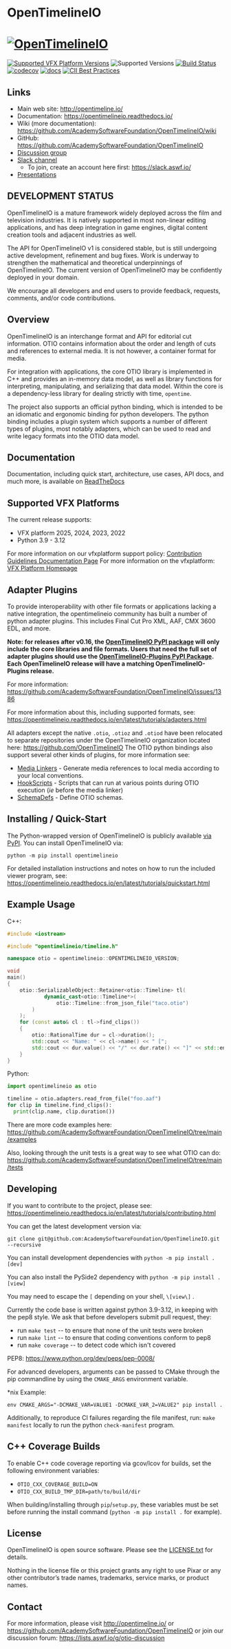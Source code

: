 OpenTimelineIO
=======
[![OpenTimelineIO](docs/_static/OpenTimelineIO@3xDark.png)](http://opentimeline.io)
==============

[![Supported VFX Platform Versions](https://img.shields.io/badge/vfx%20platform-2022--2025-lightgrey.svg)](http://www.vfxplatform.com/)
![Supported Versions](https://img.shields.io/badge/python-3.9%2C%203.10%2C%203.11%2C%203.12-blue)
[![Build Status](https://github.com/AcademySoftwareFoundation/OpenTimelineIO/actions/workflows/python-package.yml/badge.svg)](https://github.com/AcademySoftwareFoundation/OpenTimelineIO/actions/workflows/python-package.yml)
[![codecov](https://codecov.io/gh/AcademySoftwareFoundation/OpenTimelineIO/branch/main/graph/badge.svg)](https://codecov.io/gh/AcademySoftwareFoundation/OpenTimelineIO)
[![docs](https://readthedocs.org/projects/opentimelineio/badge/?version=latest)](https://opentimelineio.readthedocs.io/en/latest/index.html)
[![CII Best Practices](https://bestpractices.coreinfrastructure.org/projects/2288/badge)](https://bestpractices.coreinfrastructure.org/projects/2288)

Links
-----

* Main web site: http://opentimeline.io/
* Documentation: https://opentimelineio.readthedocs.io/
* Wiki (more documentation): https://github.com/AcademySoftwareFoundation/OpenTimelineIO/wiki
* GitHub: https://github.com/AcademySoftwareFoundation/OpenTimelineIO
* [Discussion group](https://lists.aswf.io/g/otio-discussion)
* [Slack channel](https://academysoftwarefdn.slack.com/messages/CMQ9J4BQC)
  * To join, create an account here first: https://slack.aswf.io/
* [Presentations](https://github.com/AcademySoftwareFoundation/OpenTimelineIO/wiki/Presentations)

DEVELOPMENT STATUS
------------------

OpenTimelineIO is a mature framework widely deployed across the film and
television industries. It is natively supported in most non-linear editing
applications, and has deep integration in game engines, digital content creation
tools and adjacent industries as well.

The API for OpenTimelineIO v1 is considered stable, but is still undergoing
active development, refinement and bug fixes. Work is underway to strengthen
the mathematical and theoretical underpinnings of OpenTimelineIO. The current
version of OpenTimelineIO may be confidently deployed in your domain.

We encourage all developers and end users to provide feedback, requests, 
comments, and/or code contributions.

Overview
--------

OpenTimelineIO is an interchange format and API for editorial cut information.
OTIO contains information about the order and length of cuts and
 references to external media. It is not however, a container format for media.

For integration with applications, the core OTIO library is implemented in C++
and provides an in-memory data model, as well as library functions for
interpreting, manipulating, and serializing that data model. Within the core is
a dependency-less library for dealing strictly with time, `opentime`.

The project also supports an official python binding, which is intended to be
an idiomatic and ergonomic binding for python developers.  The python binding
includes a plugin system which supports a number of different types of plugins,
most notably adapters, which can be used to read and write legacy formats into
the OTIO data model.

Documentation
--------------
Documentation, including quick start, architecture, use cases, API docs, and much more, is available on [ReadTheDocs](https://opentimelineio.readthedocs.io/)

Supported VFX Platforms
-----------------
The current release supports:
- VFX platform 2025, 2024, 2023, 2022
- Python 3.9 - 3.12

For more information on our vfxplatform support policy: [Contribution Guidelines Documentation Page](https://opentimelineio.readthedocs.io/en/latest/tutorials/contributing.html)
For more information on the vfxplatform: [VFX Platform Homepage](https://vfxplatform.com)

Adapter Plugins
---------------

To provide interoperability with other file formats or applications lacking a
native integration, the opentimelineio community has built a number of python
adapter plugins. This includes Final Cut Pro XML, AAF, CMX 3600 EDL, and more.

**Note: for releases after v0.16, the [OpenTimelineIO PyPI package](https://pypi.org/project/OpenTimelineIO/) will only include the core libraries and file formats. Users that need the full set of adapter plugins should use the [OpenTimelineIO-Plugins PyPI Package](https://pypi.org/project/OpenTimelineIO-Plugins/). Each OpenTimelineIO release will have a matching OpenTimelineIO-Plugins release.**

For more information: https://github.com/AcademySoftwareFoundation/OpenTimelineIO/issues/1386

For more information about this, including supported formats, see: https://opentimelineio.readthedocs.io/en/latest/tutorials/adapters.html

All adapters except the native `.otio`, `.otioz` and `.otiod` have been relocated to separate repositories under the OpenTimelineIO organization located here: https://github.com/OpenTimelineIO
The OTIO python bindings also support several other kinds of plugins, for more information see:

* [Media Linkers](https://opentimelineio.readthedocs.io/en/latest/tutorials/write-a-media-linker.html) - Generate media references to local media according to your local conventions.
* [HookScripts](https://opentimelineio.readthedocs.io/en/latest/tutorials/write-a-hookscript.html) - Scripts that can run at various points during OTIO execution (_ie_ before the media linker)
* [SchemaDefs](https://opentimelineio.readthedocs.io/en/latest/tutorials/write-a-schemadef.html) - Define OTIO schemas.

Installing / Quick-Start
------------------------

The Python-wrapped version of OpenTimelineIO is publicly available [via PyPI](https://pypi.org/project/OpenTimelineIO/).  You can install OpenTimelineIO via:

`python -m pip install opentimelineio`

For detailed installation instructions and notes on how to run the included viewer program, see: https://opentimelineio.readthedocs.io/en/latest/tutorials/quickstart.html


Example Usage
-------------

C++:

```c++
#include <iostream>

#include "opentimelineio/timeline.h"

namespace otio = opentimelineio::OPENTIMELINEIO_VERSION;

void
main()
{
    otio::SerializableObject::Retainer<otio::Timeline> tl(
            dynamic_cast<otio::Timeline*>(
                otio::Timeline::from_json_file("taco.otio")
        )
    );
    for (const auto& cl : tl->find_clips())
    {
        otio::RationalTime dur = cl->duration();
        std::cout << "Name: " << cl->name() << " [";
        std::cout << dur.value() << "/" << dur.rate() << "]" << std::endl;
    }
}
```

Python:

```python
import opentimelineio as otio

timeline = otio.adapters.read_from_file("foo.aaf")
for clip in timeline.find_clips():
  print(clip.name, clip.duration())
```

There are more code examples here: https://github.com/AcademySoftwareFoundation/OpenTimelineIO/tree/main/examples

Also, looking through the unit tests is a great way to see what OTIO can do:
https://github.com/AcademySoftwareFoundation/OpenTimelineIO/tree/main/tests

Developing
----------

If you want to contribute to the project, please see: https://opentimelineio.readthedocs.io/en/latest/tutorials/contributing.html

You can get the latest development version via:

`git clone git@github.com:AcademySoftwareFoundation/OpenTimelineIO.git --recursive `

You can install development dependencies with `python -m pip install .[dev]`

You can also install the PySide2 dependency with `python -m pip install .[view]`

You may need to escape the `[` depending on your shell, `\[view\]` .

Currently the code base is written against python 3.9-3.12,
in keeping with the pep8 style.  We ask that before developers submit pull
request, they:

- run `make test` -- to ensure that none of the unit tests were broken
- run `make lint` -- to ensure that coding conventions conform to pep8
- run `make coverage` -- to detect code which isn't covered

PEP8: https://www.python.org/dev/peps/pep-0008/

For advanced developers, arguments can be passed to CMake through the pip
commandline by using the `CMAKE_ARGS` environment variable.

*nix Example:

`env CMAKE_ARGS="-DCMAKE_VAR=VALUE1 -DCMAKE_VAR_2=VALUE2" pip install .`

Additionally, to reproduce CI failures regarding the file manifest, run:
`make manifest` locally to run the python `check-manifest` program.

## C++ Coverage Builds

To enable C++ code coverage reporting via gcov/lcov for builds, set the
following environment variables:

- `OTIO_CXX_COVERAGE_BUILD=ON`
- `OTIO_CXX_BUILD_TMP_DIR=path/to/build/dir`

When building/installing through `pip`/`setup.py`, these variables must be set
before running the install command (`python -m pip install .` for example).

License
-------
OpenTimelineIO is open source software. Please see the [LICENSE.txt](LICENSE.txt) for details.

Nothing in the license file or this project grants any right to use Pixar or any other contributor’s trade names, trademarks, service marks, or product names.

Contact
-------

For more information, please visit http://opentimeline.io/
or https://github.com/AcademySoftwareFoundation/OpenTimelineIO
or join our discussion forum: https://lists.aswf.io/g/otio-discussion
